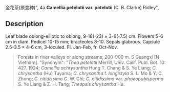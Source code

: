金花茶(原变种)",
4a.**Camellia petelotii var. petelotii** (C. B. Clarke) Ridley",

## Description
Leaf blade oblong-elliptic to oblong, 9-18(-23) × 3-6(-7.5) cm. Flowers 5-6 cm in diam. Pedicel 10-15 mm; bracteoles 8-10. Sepals glabrous. Capsule 2.5-3.5 × 4-6 cm, 3-loculed. Fl. Jan-Feb, fr. Oct-Nov.

> Forests in river valleys or along streams; 200-900 m. S Guangxi [N Vietnam].
  "Synonym": "*Thea petelotii* Merrill, Univ. Calif. Publ. Bot. 10: 427. 1924; *Camellia achrysantha* Hung T. Chang &amp; S. Ye Liang; *C. chrysantha* (Hu) Tuyama; *C. chrysantha* f. *longistyla* S. L. Mo &amp; Y. C. Zhong; *C. nitidissima* C. W. Chi; *C. nitidissima* var. *phaeopubisperma* S. Ye Liang &amp; Z. H. Tang; *Theopsis chrysantha* Hu.
